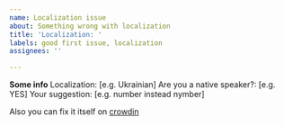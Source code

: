 ```yaml
---
name: Localization issue
about: Something wrong with localization
title: 'Localization: '
labels: good first issue, localization
assignees: ''

---
```


**Some info**
Localization: [e.g. Ukrainian]
Are you a native speaker?: [e.g. YES]
Your suggestion: [e.g. number instead nymber]


Also you can fix it itself on <a href="https://crowdin.com/project/redstone-helper">crowdin</a>
